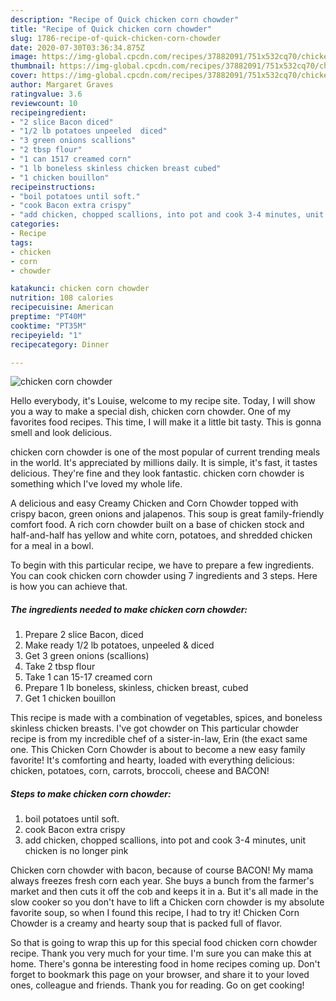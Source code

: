 ```yaml
---
description: "Recipe of Quick chicken corn chowder"
title: "Recipe of Quick chicken corn chowder"
slug: 1786-recipe-of-quick-chicken-corn-chowder
date: 2020-07-30T03:36:34.875Z
image: https://img-global.cpcdn.com/recipes/37882091/751x532cq70/chicken-corn-chowder-recipe-main-photo.jpg
thumbnail: https://img-global.cpcdn.com/recipes/37882091/751x532cq70/chicken-corn-chowder-recipe-main-photo.jpg
cover: https://img-global.cpcdn.com/recipes/37882091/751x532cq70/chicken-corn-chowder-recipe-main-photo.jpg
author: Margaret Graves
ratingvalue: 3.6
reviewcount: 10
recipeingredient:
- "2 slice Bacon diced"
- "1/2 lb potatoes unpeeled  diced"
- "3 green onions scallions"
- "2 tbsp flour"
- "1 can 1517 creamed corn"
- "1 lb boneless skinless chicken breast cubed"
- "1 chicken bouillon"
recipeinstructions:
- "boil potatoes until soft."
- "cook Bacon extra crispy"
- "add chicken, chopped scallions, into pot and cook 3-4 minutes, unit chicken is no longer pink"
categories:
- Recipe
tags:
- chicken
- corn
- chowder

katakunci: chicken corn chowder 
nutrition: 108 calories
recipecuisine: American
preptime: "PT40M"
cooktime: "PT35M"
recipeyield: "1"
recipecategory: Dinner

---
```



![chicken corn chowder](https://img-global.cpcdn.com/recipes/37882091/751x532cq70/chicken-corn-chowder-recipe-main-photo.jpg)

Hello everybody, it's Louise, welcome to my recipe site. Today, I will show you a way to make a special dish, chicken corn chowder. One of my favorites food recipes. This time, I will make it a little bit tasty. This is gonna smell and look delicious.

chicken corn chowder is one of the most popular of current trending meals in the world. It's appreciated by millions daily. It is simple, it's fast, it tastes delicious. They're fine and they look fantastic. chicken corn chowder is something which I've loved my whole life.

A delicious and easy Creamy Chicken and Corn Chowder topped with crispy bacon, green onions and jalapenos. This soup is great family-friendly comfort food. A rich corn chowder built on a base of chicken stock and half-and-half has yellow and white corn, potatoes, and shredded chicken for a meal in a bowl.


To begin with this particular recipe, we have to prepare a few ingredients. You can cook chicken corn chowder using 7 ingredients and 3 steps. Here is how you can achieve that.

<!--inarticleads1-->

##### The ingredients needed to make chicken corn chowder:

1. Prepare 2 slice Bacon, diced
1. Make ready 1/2 lb potatoes, unpeeled &amp; diced
1. Get 3 green onions (scallions)
1. Take 2 tbsp flour
1. Take 1 can 15-17 creamed corn
1. Prepare 1 lb boneless, skinless, chicken breast, cubed
1. Get 1 chicken bouillon


This recipe is made with a combination of vegetables, spices, and boneless skinless chicken breasts. I&#39;ve got chowder on This particular chowder recipe is from my incredible chef of a sister-in-law, Erin (the exact same one. This Chicken Corn Chowder is about to become a new easy family favorite! It&#39;s comforting and hearty, loaded with everything delicious: chicken, potatoes, corn, carrots, broccoli, cheese and BACON! 

<!--inarticleads2-->

##### Steps to make chicken corn chowder:

1. boil potatoes until soft.
1. cook Bacon extra crispy
1. add chicken, chopped scallions, into pot and cook 3-4 minutes, unit chicken is no longer pink


Chicken corn chowder with bacon, because of course BACON! My mama always freezes fresh corn each year. She buys a bunch from the farmer&#39;s market and then cuts it off the cob and keeps it in a. But it&#39;s all made in the slow cooker so you don&#39;t have to lift a Chicken corn chowder is my absolute favorite soup, so when I found this recipe, I had to try it! Chicken Corn Chowder is a creamy and hearty soup that is packed full of flavor. 

So that is going to wrap this up for this special food chicken corn chowder recipe. Thank you very much for your time. I'm sure you can make this at home. There's gonna be interesting food in home recipes coming up. Don't forget to bookmark this page on your browser, and share it to your loved ones, colleague and friends. Thank you for reading. Go on get cooking!
